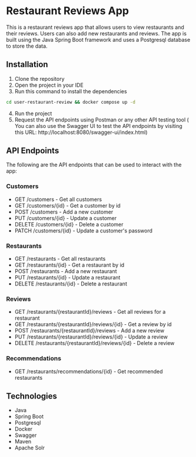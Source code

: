 Restaurant Reviews App
=======================
This is a restaurant reviews app that allows users to view restaurants and their reviews. Users can also add new restaurants and reviews. The app is built using the Java Spring Boot framework and uses a Postgresql database to store the data.

## Installation
1. Clone the repository
2. Open the project in your IDE
3. Run this command to install the dependencies
```bash
cd user-restaurant-review && docker compose up -d
```
4. Run the project
5. Request the API endpoints using Postman or any other API testing tool
( You can also use the Swagger UI to test the API endpoints by visiting this URL: http://localhost:8080/swagger-ui/index.html)

## API Endpoints
The following are the API endpoints that can be used to interact with the app:

### Customers
- GET /customers - Get all customers
- GET /customers/{id} - Get a customer by id
- POST /customers - Add a new customer
- PUT /customers/{id} - Update a customer
- DELETE /customers/{id} - Delete a customer
- PATCH /customers/{id} - Update a customer's password

### Restaurants
- GET /restaurants - Get all restaurants
- GET /restaurants/{id} - Get a restaurant by id
- POST /restaurants - Add a new restaurant
- PUT /restaurants/{id} - Update a restaurant
- DELETE /restaurants/{id} - Delete a restaurant

### Reviews
- GET /restaurants/{restaurantId}/reviews - Get all reviews for a restaurant
- GET /restaurants/{restaurantId}/reviews/{id} - Get a review by id
- POST /restaurants/{restaurantId}/reviews - Add a new review
- PUT /restaurants/{restaurantId}/reviews/{id} - Update a review
- DELETE /restaurants/{restaurantId}/reviews/{id} - Delete a review

### Recommendations
- GET /restaurants/recommendations/{id} - Get recommended restaurants

## Technologies
- Java
- Spring Boot
- Postgresql
- Docker
- Swagger
- Maven
- Apache Solr
